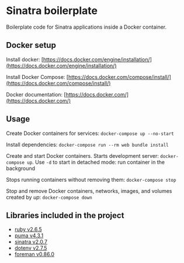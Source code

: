 # Sinatra boilerplate

Boilerplate code for Sinatra applications inside a Docker container.

## Docker setup

Install docker: [https://docs.docker.com/engine/installation/](https://docs.docker.com/engine/installation/)

Install Docker Compose: [https://docs.docker.com/compose/install/](https://docs.docker.com/compose/install/)

Docker documentation: [https://docs.docker.com/](https://docs.docker.com/)

## Usage

Create Docker containers for services: `docker-compose up --no-start`

Install dependencies: `docker-compose run --rm web bundle install`

Create and start Docker containers. Starts development server: `docker-compose up`. Use `-d` to start in detached mode: run container in the background

Stops running containers without removing them: `docker-compose stop`

Stop and remove Docker containers, networks, images, and volumes created by _up_: `docker-compose down`

## Libraries included in the project

- [ruby v2.6.5](https://www.ruby-lang.org)
- [puma v4.3.1](https://github.com/puma/puma)
- [sinatra v2.0.7](https://github.com/sinatra/sinatra)
- [dotenv v2.7.5](https://github.com/bkeepers/dotenv)
- [foreman v0.86.0](https://github.com/ddollar/foreman)
